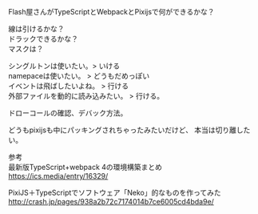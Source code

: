 ﻿Flash屋さんがTypeScriptとWebpackとPixijsで何ができるかな？

線は引けるかな？<br>
ドラックできるかな？<br>
マスクは？<br>

シングルトンは使いたい。> いける<br>
namepaceは使いたい。 > どうもだめっぽい<br>
イベントは飛ばしたいよね。 > 行ける<br>
外部ファイルを動的に読み込みたい。 > 行ける。<br>



ドローコールの確認、デバック方法。

どうもpixijsも中にパッキングされちゃったみたいだけど、
本当は切り離したい。


参考<br>
最新版TypeScript+webpack 4の環境構築まとめ<br>
https://ics.media/entry/16329/

PixiJS＋TypeScriptでソフトウェア「Neko」的なものを作ってみた<br>
http://crash.jp/pages/938a2b72c7174014b7ce6005cd4bda9e/